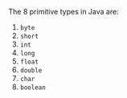 The 8 primitive types in Java are:

1. `byte`
2. `short`
3. `int`
4. `long`
5. `float`
6. `double`
7. `char`
8. `boolean`
